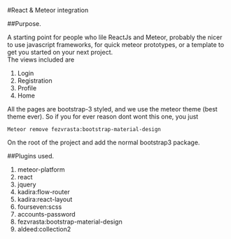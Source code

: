 #React & Meteor integration

##Purpose.  

A starting point for people who lile ReactJs and Meteor, probably the nicer to use javascript frameworks, for quick meteor prototypes, or a template to get you started on your next project.   
The views included are

1. Login
2. Registration
3. Profile
4. Home

All the pages are bootstrap-3 styled, and we use the meteor theme (best theme ever). So if you for ever reason dont wont this one, you just   

`Meteor remove fezvrasta:bootstrap-material-design`  

On the root of the project and add the normal bootstrap3 package.   
 

##Plugins used.

1. meteor-platform
2. react
3. jquery
4. kadira:flow-router
5. kadira:react-layout
6. fourseven:scss
7. accounts-password
8. fezvrasta:bootstrap-material-design
9. aldeed:collection2

